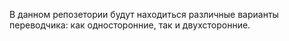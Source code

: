 В данном репозетории будут находиться различные варианты переводчика: как односторонние, так и двухсторонние.
